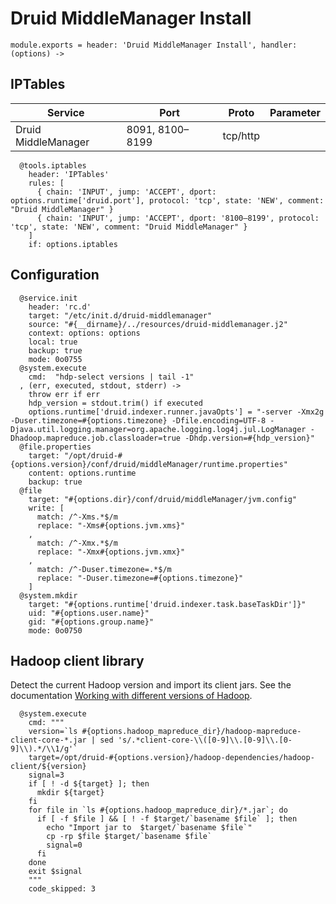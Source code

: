 
# Druid MiddleManager Install

    module.exports = header: 'Druid MiddleManager Install', handler: (options) ->

## IPTables

| Service             | Port | Proto    | Parameter                   |
|---------------------|------|----------|-----------------------------|
| Druid MiddleManager | 8091, 8100–8199 | tcp/http |                  |

      @tools.iptables
        header: 'IPTables'
        rules: [
          { chain: 'INPUT', jump: 'ACCEPT', dport: options.runtime['druid.port'], protocol: 'tcp', state: 'NEW', comment: "Druid MiddleManager" }
          { chain: 'INPUT', jump: 'ACCEPT', dport: '8100–8199', protocol: 'tcp', state: 'NEW', comment: "Druid MiddleManager" }
        ]
        if: options.iptables

## Configuration

      @service.init
        header: 'rc.d'
        target: "/etc/init.d/druid-middlemanager"
        source: "#{__dirname}/../resources/druid-middlemanager.j2"
        context: options: options
        local: true
        backup: true
        mode: 0o0755
      @system.execute
        cmd:  "hdp-select versions | tail -1"
      , (err, executed, stdout, stderr) ->
        throw err if err
        hdp_version = stdout.trim() if executed
        options.runtime['druid.indexer.runner.javaOpts'] = "-server -Xmx2g -Duser.timezone=#{options.timezone} -Dfile.encoding=UTF-8 -Djava.util.logging.manager=org.apache.logging.log4j.jul.LogManager -Dhadoop.mapreduce.job.classloader=true -Dhdp.version=#{hdp_version}"
      @file.properties
        target: "/opt/druid-#{options.version}/conf/druid/middleManager/runtime.properties"
        content: options.runtime
        backup: true
      @file
        target: "#{options.dir}/conf/druid/middleManager/jvm.config"
        write: [
          match: /^-Xms.*$/m
          replace: "-Xms#{options.jvm.xms}"
        ,
          match: /^-Xmx.*$/m
          replace: "-Xmx#{options.jvm.xmx}"
        ,
          match: /^-Duser.timezone=.*$/m
          replace: "-Duser.timezone=#{options.timezone}"
        ]
      @system.mkdir
        target: "#{options.runtime['druid.indexer.task.baseTaskDir']}"
        uid: "#{options.user.name}"
        gid: "#{options.group.name}"
        mode: 0o0750

## Hadoop client library

Detect the current Hadoop version and import its client jars. See the 
documentation [Working with different versions of Hadoop](https://github.com/druid-io/druid/blob/master/docs/content/operations/other-hadoop.md).

      @system.execute
        cmd: """
        version=`ls #{options.hadoop_mapreduce_dir}/hadoop-mapreduce-client-core-*.jar | sed 's/.*client-core-\\([0-9]\\.[0-9]\\.[0-9]\\).*/\\1/g'`
        target=/opt/druid-#{options.version}/hadoop-dependencies/hadoop-client/${version}
        signal=3
        if [ ! -d ${target} ]; then
          mkdir ${target}
        fi
        for file in `ls #{options.hadoop_mapreduce_dir}/*.jar`; do
          if [ -f $file ] && [ ! -f $target/`basename $file` ]; then
            echo "Import jar to  $target/`basename $file`"
            cp -rp $file $target/`basename $file`
            signal=0
          fi
        done
        exit $signal
        """
        code_skipped: 3
